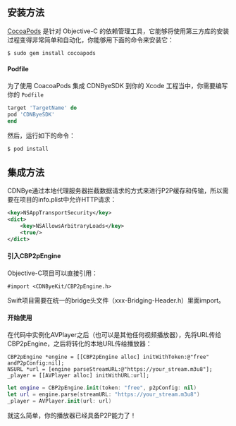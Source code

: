 
## 安装方法

[CocoaPods](https://cocoapods.org/) 是针对 Objective-C 的依赖管理工具，它能够将使用第三方库的安装过程变得非常简单和自动化，你能够用下面的命令来安装它：

```bash
$ sudo gem install cocoapods
```

#### Podfile

为了使用 CoacoaPods 集成 CDNByeSDK 到你的 Xcode 工程当中，你需要编写你的 `Podfile`

```ruby
target 'TargetName' do
pod 'CDNByeSDK'
end
```

然后，运行如下的命令：

```bash
$ pod install
```

## 集成方法
CDNBye通过本地代理服务器拦截数据请求的方式来进行P2P缓存和传输，所以需要在项目的info.plist中允许HTTP请求：
```xml
<key>NSAppTransportSecurity</key>
<dict>
    <key>NSAllowsArbitraryLoads</key>
    <true/>
</dict>
```

#### 引入CBP2pEngine
Objective-C项目可以直接引用：
```ObjC
#import <CDNByeKit/CBP2pEngine.h>
```
Swift项目需要在统一的bridge头文件（xxx-Bridging-Header.h）里面import。

#### 开始使用
在代码中实例化AVPlayer之后（也可以是其他任何视频播放器），先将URL传给CBP2pEngine，之后将转化的本地URL传给播放器：
```ObjC
CBP2pEngine *engine = [[CBP2pEngine alloc] initWithToken:@"free" andP2pConfig:nil];
NSURL *url = [engine parseStreamURL:@"https://your_stream.m3u8"];   
_player = [[AVPlayer alloc] initWithURL:url];
```
```Swift
let engine = CBP2pEngine.init(token: "free", p2pConfig: nil)
let url = engine.parse(streamURL: "https://your_stream.m3u8")
_player = AVPlayer.init(url: url)
```
就这么简单，你的播放器已经具备P2P能力了！